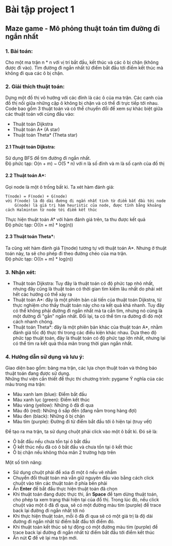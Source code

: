 # Bài tập project 1
## Maze game - Mô phỏng thuật toán tìm đường đi ngắn nhất

### 1. Bài toán:
Cho một ma trận n * n với vị trí bắt đầu, kết thúc và các ô bị chặn (không được đi vào). Tìm đường đi ngắn nhất từ điểm bắt đầu tới điểm kết thúc mà không đi qua các ô bị chặn.

### 2. Giải thích thuật toán:
Dựng một đồ thị vô hướng với các đỉnh là các ô của ma trận. Các cạnh của đồ thị nối giữa những cặp ô không bị chặn và có thể đi trực tiếp tới nhau. <br />
Code bao gồm 3 thuật toán và có thể chuyển đổi để xem sự khác biệt giữa các thuật toán với cùng đầu vào:
- Thuật toán Dijkstra
- Thuật toán A* (A star)
- Thuật toán Theta* (Theta star)
#### 2.1 Thuật toán Dijkstra:
Sử dụng BFS để tìm đường đi ngắn nhất. <br />
Độ phức tạp: O(n + m) ~ O(5 * n) với n là số đỉnh và m là số cạnh của đồ thị
#### 2.2 Thuật toán A*:
Gọi node là một ô trống bất kì. Ta xét hàm đánh giá:
```
T(node) = F(node) + G(node)
với F(node) là độ dài đường đi ngắn nhất tính từ điểm bắt đầu tới node
    G(node) là giá trị hàm heuristic của node, được tính bằng khoảng cách Halminton từ node tới điểm kết thúc
```
Thực hiện thuật toán A* với hàm đánh giá trên, ta thu được kết quả <br/>
Độ phức tạp: O((n + m) * log(n)) 
#### 2.3 Thuật toán Theta*:
Ta cũng xét hàm đánh giá T(node) tương tự với thuật toán A*. Nhưng ở thuật toán này, ta sẽ cho phép đi theo đường chéo của ma trận. <br/>
Độ phức tạp: O((n + m) * log(n))

### 3. Nhận xét:
- Thuật toán Dijkstra: Tuy đây là thuật toán có độ phức tạp nhỏ nhất, nhưng đây cũng là thuật toán có thời gian tìm kiếm lâu nhất do phải xét hết các hướng có thể xảy ra
- Thuật toán A*: đây là một phiên bản cải tiến của thuật toán Dijkstra, từ thực nghiệm cho thấy thuật toán này cho ra kết quả khá nhanh. Tuy đây có thể không phải đường đi ngắn nhất mà ta cần tìm, nhưng nó cũng là một đường đi "gần" ngắn nhất. Đổi lại, ta có thể tìm ra đường đi đó một cách nhanh chóng.
- Thuật toán Theta*: đây là một phiên bản khác của thuật toán A*, nhằm đánh giá tốc độ thực thi trong các điều kiện khác nhau. Dựa theo độ phức tạp thuật toán, đây là thuật toán có độ phức tạp lớn nhất, nhưng lại có thể tìm ra kết quả thỏa mãn trong thời gian ngắn nhất.
### 4. Hướng dẫn sử dụng và lưu ý:
Giao diện bao gồm: bảng ma trận, các lựa chọn thuật toán và thông báo thuật toán đang được sử dụng. <br/>
Những thư viện cần thiết để thực thi chương trình: pygame
Ý nghĩa của các màu trong ma trận:
- Màu xanh lam (blue): Điểm bắt đầu
- Màu xanh lục (green): Điểm kết thúc
- Màu vàng (yellow): Những ô đã đi qua
- Màu đỏ (red): Những ô sắp đến (đang nằm trong hàng đợi)
- Màu đen (black): Những ô bị chặn
- Màu tím (purple): Đường đi từ điểm bắt đầu tới ô hiện tại (truy vết)

Để tạo ra ma trận, ta sử dụng chuột phải click vào một ô bất kì. Đó sẽ là:
- Ô bắt đầu nếu chưa tồn tại ô bắt đầu
- Ô kết thúc nếu đã có ô bắt đầu và chưa tồn tại ô kết thúc
- Ô bị chặn nếu không thỏa mãn 2 trường hợp trên

Một số tính năng:
- Sử dụng chuột phải để xóa đi một ô nếu vẽ nhầm
- Chuyển đổi thuật toán mà vẫn giữ nguyên đầu vào bằng cách click chuột vào tên các thuật toán ở phía bên phải
- Ấn **Enter** để bắt đầu thực hiện thuật toán đã chọn
- Khi thuật toán đang được thực thi, ấn **Space** để tạm dừng thuật toán, cho phép ta xem trạng thái hiện tại của đồ thị. Trong lúc đó, nếu click chuột vào một ô đã đi qua, sẽ có một đường màu tím (purple) để trace back lại đường đi ngắn nhất tới nó
- Khi thực hiện thuật toán, mỗi ô đã đi qua sẽ có một giá trị là độ dài đường đi ngắn nhất từ điểm bắt đầu tới điểm đó.
- Khi thuật toán kết thúc sẽ tự động có một đường màu tím (purple) để trace back lại đường đi ngắn nhất từ điểm bắt đầu tới điểm kết thúc
- Ấn nút **C** để vẽ lại ma trận mới.
